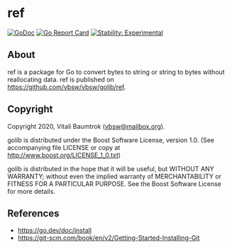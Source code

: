 # ref

[![GoDoc](https://godoc.org/github.com/vbsw/golib/ref?status.svg)](https://godoc.org/github.com/vbsw/golib/ref) [![Go Report Card](https://goreportcard.com/badge/github.com/vbsw/golib/ref)](https://goreportcard.com/report/github.com/vbsw/golib/ref) [![Stability: Experimental](https://masterminds.github.io/stability/experimental.svg)](https://masterminds.github.io/stability/experimental.html)

## About
ref is a package for Go to convert bytes to string or string to bytes without reallocating data. ref is published on <https://github.com/vbsw/vbsw/golib/ref>.

## Copyright
Copyright 2020, Vitali Baumtrok (vbsw@mailbox.org).

golib is distributed under the Boost Software License, version 1.0. (See accompanying file LICENSE or copy at http://www.boost.org/LICENSE_1_0.txt)

golib is distributed in the hope that it will be useful, but WITHOUT ANY WARRANTY; without even the implied warranty of MERCHANTABILITY or FITNESS FOR A PARTICULAR PURPOSE. See the Boost Software License for more details.

## References
- https://go.dev/doc/install
- https://git-scm.com/book/en/v2/Getting-Started-Installing-Git
